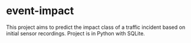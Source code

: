 event-impact
============

This project aims to predict the impact class of a traffic incident based on initial sensor recordings. Project is in Python with SQLite.